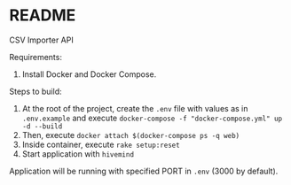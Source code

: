 # README

CSV Importer API

Requirements:

1. Install Docker and Docker Compose.

Steps to build:

1. At the root of the project, create the `.env` file with values as in `.env.example` and execute `docker-compose -f "docker-compose.yml" up -d --build`
2. Then, execute `docker attach $(docker-compose ps -q web)`
3. Inside container, execute `rake setup:reset`
4. Start application with `hivemind`

Application will be running with specified PORT in `.env` (3000 by default).
